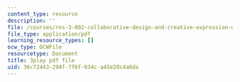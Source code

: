 ```yaml
---
content_type: resource
description: ''
file: /courses/res-3-002-collaborative-design-and-creative-expression-with-arduino-microcontrollers-january-iap-2017/36c72443294f7f6f034ca45e20c4a0da_2039256.pdf
file_type: application/pdf
learning_resource_types: []
ocw_type: OCWFile
resourcetype: Document
title: 3play pdf file
uid: 36c72443-294f-7f6f-034c-a45e20c4a0da
---
```

